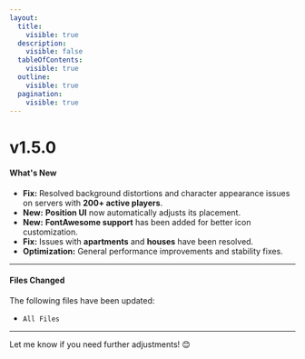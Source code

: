 ```yaml
---
layout:
  title:
    visible: true
  description:
    visible: false
  tableOfContents:
    visible: true
  outline:
    visible: true
  pagination:
    visible: true
---
```


# v1.5.0

#### What's New

* **Fix:** Resolved background distortions and character appearance issues on servers with **200+ active players**.
* **New:** **Position UI** now automatically adjusts its placement.
* **New:** **FontAwesome support** has been added for better icon customization.
* **Fix:** Issues with **apartments** and **houses** have been resolved.
* **Optimization:** General performance improvements and stability fixes.

***

#### Files Changed

The following files have been updated:

* `All Files`

***

Let me know if you need further adjustments! 😊
